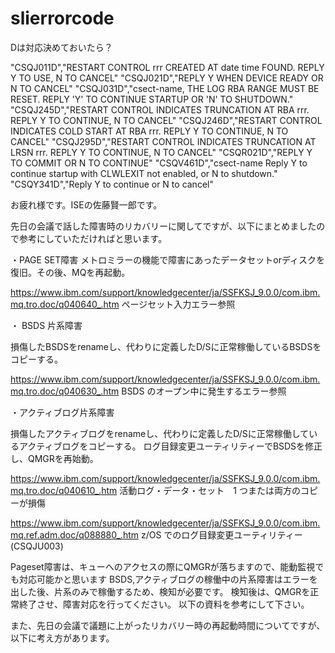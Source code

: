 # slierrorcode


Dは対応決めておいたら？

"CSQJ011D","RESTART CONTROL rrr CREATED AT date time FOUND. REPLY Y TO USE, N TO CANCEL"
"CSQJ021D","REPLY Y WHEN DEVICE READY OR N TO CANCEL"
"CSQJ031D","csect-name, THE LOG RBA RANGE MUST BE RESET. REPLY \'Y\' TO CONTINUE STARTUP OR \'N\' TO SHUTDOWN."
"CSQJ245D","RESTART CONTROL INDICATES TRUNCATION AT RBA rrr. REPLY Y TO CONTINUE, N TO CANCEL"
"CSQJ246D","RESTART CONTROL INDICATES COLD START AT RBA rrr. REPLY Y TO CONTINUE, N TO CANCEL"
"CSQJ295D","RESTART CONTROL INDICATES TRUNCATION AT LRSN rrr. REPLY Y TO CONTINUE, N TO CANCEL"
"CSQR021D","REPLY Y TO COMMIT OR N TO CONTINUE"
"CSQV461D","csect-name Reply Y to continue startup with CLWLEXIT not enabled, or N to shutdown."
"CSQY341D","Reply Y to continue or N to cancel"



お疲れ様です。ISEの佐藤賢一郎です。

先日の会議で話した障害時のリカバリーに関してですが、以下にまとめましたので参考にしていただければと思います。

・PAGE SET障害
メトロミラーの機能で障害にあったデータセットorディスクを復旧。その後、MQを再起動。

https://www.ibm.com/support/knowledgecenter/ja/SSFKSJ_9.0.0/com.ibm.mq.tro.doc/q040640_.htm
ページセット入力エラー参照

・ BSDS 片系障害

損傷したBSDSをrenameし、代わりに定義したD/Sに正常稼働しているBSDSをコピーする。


https://www.ibm.com/support/knowledgecenter/ja/SSFKSJ_9.0.0/com.ibm.mq.tro.doc/q040630_.htm
BSDS のオープン中に発生するエラー参照

・アクティブログ片系障害

損傷したアクティブログをrenameし、代わりに定義したD/Sに正常稼働しているアクティブログをコピーする。
ログ目録変更ユーティリティーでBSDSを修正し、QMGRを再始動。

https://www.ibm.com/support/knowledgecenter/ja/SSFKSJ_9.0.0/com.ibm.mq.tro.doc/q040610_.htm
活動ログ・データ・セット　1 つまたは両方のコピーが損傷

https://www.ibm.com/support/knowledgecenter/ja/SSFKSJ_9.0.0/com.ibm.mq.ref.adm.doc/q088880_.htm
z/OS でのログ目録変更ユーティリティー (CSQJU003)




Pageset障害は、キューへのアクセスの際にQMGRが落ちますので、能動監視でも対応可能かと思います
BSDS,アクティブログの稼働中の片系障害はエラーを出した後、片系のみで稼働するため、検知が必要です。
検知後は、QMGRを正常終了させ、障害対応を行ってください。
以下の資料を参考にして下さい。

また、先日の会議で議題に上がったリカバリー時の再起動時間についてですが、以下に考え方があります。





